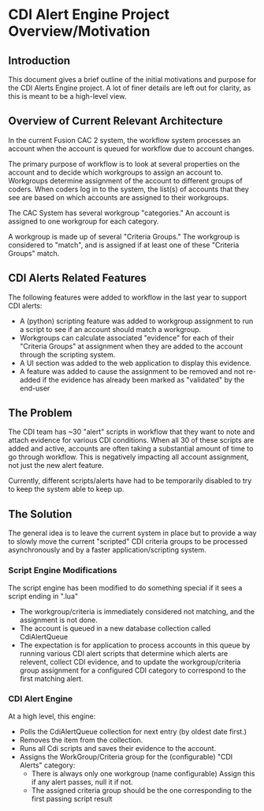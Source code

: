 # CDI Alert Engine Project Overview/Motivation

## Introduction

This document gives a brief outline of the initial motivations and purpose for the CDI Alerts Engine project.
A lot of finer details are left out for clarity, as this is meant to be a high-level view.

## Overview of Current Relevant Architecture

In the current Fusion CAC 2 system, the workflow system processes an account when the account is queued for 
workflow due to account changes.

The primary purpose of workflow is to look at several properties on the account and to decide which workgroups
to assign an account to.  Workgroups determine assignment of the account to different groups of coders.  When 
coders log in to the system, the list(s) of accounts that they see are based on which accounts are assigned to 
their workgroups.

The CAC System has several workgroup "categories."  An account is assigned to one workgroup for each category.

A workgroup is made up of several "Criteria Groups."  The workgroup is considered to "match", and is assigned 
if at least one of these "Criteria Groups" match.

## CDI Alerts Related Features

The following features were added to workflow in the last year to support CDI alerts:

- A (python) scripting feature was added to workgroup assignment to run a script to see if an account should match
a workgroup. 
- Workgroups can calculate associated "evidence" for each of their "Criteria Groups" at assignment when they 
are added to the account through the scripting system.
- A UI section was added to the web application to display this evidence. 
- A feature was added to cause the assignment to be removed and not re-added if the evidence has already 
been marked as "validated" by the end-user

## The Problem

The CDI team has ~30 "alert" scripts in workflow that they want to note and attach evidence for various CDI
conditions.  When all 30 of these scripts are added and active, accounts are often taking a substantial amount of
time to go through workflow.  This is negatively impacting all account assignment, not just the new alert 
feature.

Currently, different scripts/alerts have had to be temporarily disabled to try to keep the system able to keep up.

## The Solution

The general idea is to leave the current system in place but to provide a way to slowly move the current "scripted"
CDI criteria groups to be processed asynchronously and by a faster application/scripting system.

### Script Engine Modifications

The script engine has been modified to do something special if it sees a script ending in ".lua"

- The workgroup/criteria is immediately considered not matching, and the assignment is not done.
- The account is queued in a new database collection called CdiAlertQueue
- The expectation is for application to process accounts in this queue by running various CDI alert scripts that
determine which alerts are relevent, collect CDI evidence, and to update the workgroup/criteria group assignment for a
configured CDI category to correspond to the first matching alert.

### CDI Alert Engine

At a high level, this engine:

- Polls the CdiAlertQueue collection for next entry (by oldest date first.)
- Removes the item from the collection.
- Runs all Cdi scripts and saves their evidence to the account.
- Assigns the WorkGroup/Criteria group for the (configurable) "CDI Alerts" category:
    - There is always only one workgroup (name configurable) Assign this if any alert passes, null it if not.
    - The assigned criteria group should be the one corresponding to the first passing script result


